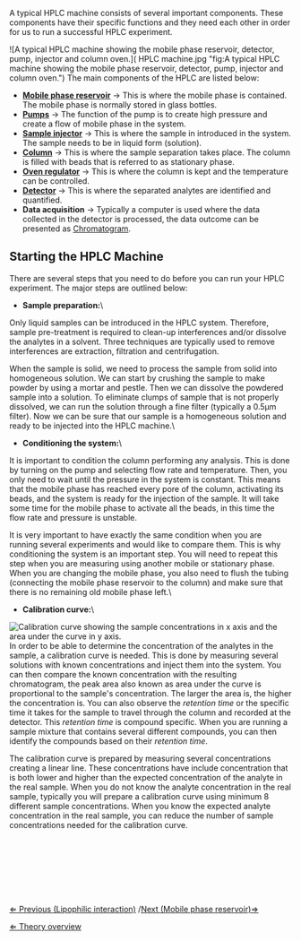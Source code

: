 A typical HPLC machine consists of several important components. These
components have their specific functions and they need each other in
order for us to run a successful HPLC experiment.

![A typical HPLC machine showing the mobile phase reservoir, detector,
pump, injector and column
oven.]( HPLC machine.jpg "fig:A typical HPLC machine showing the mobile phase reservoir, detector, pump, injector and column oven.")
The main components of the HPLC are listed below:

-   **[Mobile phase reservoir](/wiki/Mobile_phase_reservoir "wikilink")** →
    This is where the mobile phase is contained. The mobile phase is
    normally stored in glass bottles.
-   **[Pumps](/wiki/Pumps "wikilink")** → The function of the pump is to
    create high pressure and create a flow of mobile phase in the
    system.
-   **[Sample injector](/wiki/Sample_injector "wikilink")** → This is where
    the sample in introduced in the system. The sample needs to be in
    liquid form (solution).
-   **[Column](/wiki/Column "wikilink")** → This is where the sample
    separation takes place. The column is filled with beads that is
    referred to as stationary phase.
-   **[Oven regulator](/wiki/Oven_regulator "wikilink")** → This is where the
    column is kept and the temperature can be controlled.
-   **[Detector](/wiki/Detector "wikilink")** → This is where the separated
    analytes are identified and quantified.
-   **Data acquisition** → Typically a computer is used where the data
    collected in the detector is processed, the data outcome can be
    presented as [Chromatogram](/wiki/Chromatogram "wikilink").

Starting the HPLC Machine
-------------------------

There are several steps that you need to do before you can run your HPLC
experiment. The major steps are outlined below:

-   **Sample preparation:**\

Only liquid samples can be introduced in the HPLC system. Therefore,
sample pre-treatment is required to clean-up interferences and/or
dissolve the analytes in a solvent. Three techniques are typically used
to remove interferences are extraction, filtration and centrifugation.

When the sample is solid, we need to process the sample from solid into
homogeneous solution. We can start by crushing the sample to make powder
by using a mortar and pestle. Then we can dissolve the powdered sample
into a solution. To eliminate clumps of sample that is not properly
dissolved, we can run the solution through a fine filter (typically a
0.5μm filter). Now we can be sure that our sample is a homogeneous
solution and ready to be injected into the HPLC machine.\

-   **Conditioning the system:**\

It is important to condition the column performing any analysis. This is
done by turning on the pump and selecting flow rate and temperature.
Then, you only need to wait until the pressure in the system is
constant. This means that the mobile phase has reached every pore of the
column, activating its beads, and the system is ready for the injection
of the sample. It will take some time for the mobile phase to activate
all the beads, in this time the flow rate and pressure is unstable.

It is very important to have exactly the same condition when you are
running several experiments and would like to compare them. This is why
conditioning the system is an important step. You will need to repeat
this step when you are measuring using another mobile or stationary
phase. When you are changing the mobile phase, you also need to flush
the tubing (connecting the mobile phase reservoir to the column) and
make sure that there is no remaining old mobile phase left.\

-   **Calibration curve:**\

![Calibration curve showing the sample concentrations in x axis and the
area under the curve in y
axis.]( CalibrationCurve.png "fig:Calibration curve showing the sample concentrations in x axis and the area under the curve in y axis.")
In order to be able to determine the concentration of the analytes in
the sample, a calibration curve is needed. This is done by measuring
several solutions with known concentrations and inject them into the
system. You can then compare the known concentration with the resulting
chromatogram, the peak area also known as area under the curve is
proportional to the sample's concentration. The larger the area is, the
higher the concentration is. You can also observe the *retention time*
or the specific time it takes for the sample to travel through the
column and recorded at the detector. This *retention time* is compound
specific. When you are running a sample mixture that contains several
different compounds, you can then identify the compounds based on their
*retention time*.

The calibration curve is prepared by measuring several concentrations
creating a linear line. These concentrations have include concentration
that is both lower and higher than the expected concentration of the
analyte in the real sample. When you do not know the analyte
concentration in the real sample, typically you will prepare a
calibration curve using minimum 8 different sample concentrations. When
you know the expected analyte concentration in the real sample, you can
reduce the number of sample concentrations needed for the calibration
curve.

\
\
\
\
\
\
\
 [⇐ Previous (Lipophilic
interaction)](/wiki/Lipophilic_interaction "wikilink") /[Next (Mobile phase
reservoir)⇒](/wiki/Mobile_phase_reservoir "wikilink")

[⇐ Theory overview](/wiki/HPLC "wikilink")

